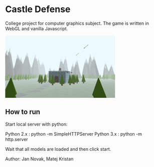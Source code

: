 # Castle Defense
College project for computer graphics subject. The game is written in WebGL and vanilla Javascript.

<img src="images/the_very_beginning.png" width="350" />

## How to run
Start local server with python:

Python 2.x : python -m SimpleHTTPServer
Python 3.x : python -m http.server

Wait that all models are loaded and then click start.

Author: Jan Novak, Matej Kristan